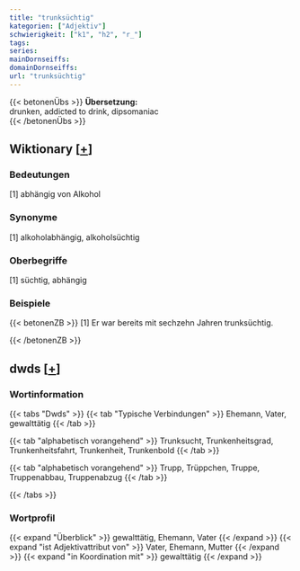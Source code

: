 ```yaml
---
title: "trunksüchtig"
kategorien: ["Adjektiv"]
schwierigkeit: ["k1", "h2", "r_"]
tags:
series:
mainDornseiffs:
domainDornseiffs:
url: "trunksüchtig"
---
```


{{< betonenÜbs >}}
**Übersetzung:**  
drunken, addicted to drink, dipsomaniac  
{{< /betonenÜbs >}}

## Wiktionary [[+](https://de.wiktionary.org/wiki/trunksüchtig)]

### Bedeutungen
[1] abhängig von Alkohol  

### Synonyme
[1] alkoholabhängig, alkoholsüchtig  

### Oberbegriffe
[1] süchtig, abhängig  

### Beispiele
{{< betonenZB >}}
[1] Er war bereits mit sechzehn Jahren trunksüchtig.  

{{< /betonenZB >}}


## dwds [[+](https://www.dwds.de/wb/trunksüchtig)]

### Wortinformation
{{< tabs "Dwds" >}}
{{< tab "Typische Verbindungen" >}}
Ehemann, Vater, gewalttätig
{{< /tab >}}

{{< tab "alphabetisch vorangehend" >}}
Trunksucht, Trunkenheitsgrad, Trunkenheitsfahrt, Trunkenheit, Trunkenbold
{{< /tab >}}

{{< tab "alphabetisch vorangehend" >}}
Trupp, Trüppchen, Truppe, Truppenabbau, Truppenabzug
{{< /tab >}}

{{< /tabs >}}

### Wortprofil
{{< expand "Überblick" >}} gewalttätig, Ehemann, Vater {{< /expand >}}
{{< expand "ist Adjektivattribut von" >}} Vater, Ehemann, Mutter {{< /expand >}}
{{< expand "in Koordination mit" >}} gewalttätig {{< /expand >}}

